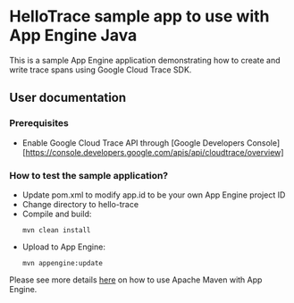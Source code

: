 # HelloTrace sample app to use with App Engine Java

This is a sample App Engine application demonstrating how to create and write trace spans using
Google Cloud Trace SDK.

## User documentation

### Prerequisites

* Enable Google Cloud Trace API through [Google Developers Console][https://console.developers.google.com/apis/api/cloudtrace/overview]

### How to test the sample application?

* Update pom.xml to modify app.id to be your own App Engine project ID
* Change directory to hello-trace
* Compile and build:
  <pre><code>mvn clean install</code></pre>
* Upload to App Engine:
  <pre><code>mvn appengine:update</code></pre>

Please see more details [here](https://cloud.google.com/appengine/docs/java/tools/maven) on how to
use Apache Maven with App Engine.
